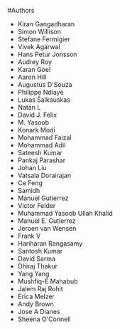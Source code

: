 #Authors

* Kiran Gangadharan
* Simon Willison
* Stefane Fermigier
* Vivek Agarwal
* Hans Petur Jonsson
* Audrey Roy
* Karan Goel
* Aaron Hill
* Augustus D'Souza
* Philippe Ndiaye
* Lukas Šalkauskas
* Natan L
* David J. Felix
* M. Yasoob
* Konark Modi
* Mohammad Faizal
* Mohammad Adil
* Sateesh Kumar
* Pankaj Parashar
* Johan Liu
* Vatsala Dorairajan
* Ce Feng
* Samidh
* Manuel Gutierrez
* Victor Felder
* Muhammad Yasoob Ullah Khalid
* Manuel E. Gutierrez
* Jeroen van Wensen
* Frank V
* Hariharan Rangasamy
* Santosh Kumar
* David Sarma
* Dhiraj Thakur
* Yang Yang
* Mushfiq-E Mahabub
* Jalem Raj Rohit
* Erica Melzer
* Andy Brown
* Jose A Dianes
* Sheena O'Connell